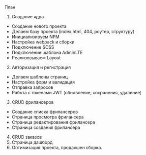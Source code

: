 План
1. Создание ядра
- Создание нового проекта
- Делаем базу проекта (index.html, 404, роутер, структуру)
- Инициализируем NPM
- Настройка webpack и сборки
- Подключение SCSS
- Подключение шаблона AdminLTE
- Реализовываем Layout
2. Авторизация и регистрация
- Делаем шаблоны страниц
- Настройка форм и валидация
- Отправка запросов
- Работа с токенами JWT (обновление, сохранения, удаление)
3. CRUD фрилансеров
- Создание списка фрилансеров
- Страница просмотра фрилансера
- Страница редактирования фрилансера
- Страница создания фрилансера
4. CRUD заказов
5. Страница дашборд
6. Оптимизация проекта, продакшен сборка.

